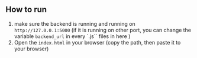 ## How to run
1. make sure the backend is running and running on `http://127.0.0.1:5000` (if it is running on other port, you can change the variable `backend_url` in every `.js`` files in here )
2. Open the `index.html` in your browser (copy the path, then paste it to your browser) 